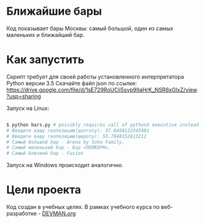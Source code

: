 # Ближайшие бары

Код показывает бары Москвы: самый большой, один из самых маленьких и ближайший бар.

# Как запустить

Скрипт требует для своей работы установленного интерпретатора Python версии 3.5
Скачайте файл json по ссылке: https://drive.google.com/file/d/1sE729RoUCii5svp9IIaHrK_NSR6xGlxZ/view?usp=sharing

Запуск на Linux:

```bash

$ python bars.py # possibly requires call of python3 executive instead of just python
# Введите вашу геопозицию(долготу): 37.6458122345481
# Введите вашу геопозицию(широту): 55.7848152613212
# Самый большой бар - Arena by Soho Family.
# Самый маленький бар - Бар «ПОПКОРН».
# Самый близкий бар - Fusion

```

Запуск на Windows происходит аналогично.

# Цели проекта

Код создан в учебных целях. В рамках учебного курса по веб-разработке - [DEVMAN.org](https://devman.org)
